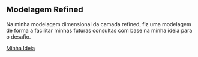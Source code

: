 ## Modelagem Refined

Na minha modelagem dimensional da camada refined, fiz uma modelagem de forma a facilitar minhas futuras consultas com base na minha ideia para o desafio.

[Minha Ideia]([link_do_squad](https://github.com/MagdielSantos/PBCompass/blob/main/DesafioETL/README.md)https://github.com/MagdielSantos/PBCompass/blob/main/DesafioETL/README.md)
